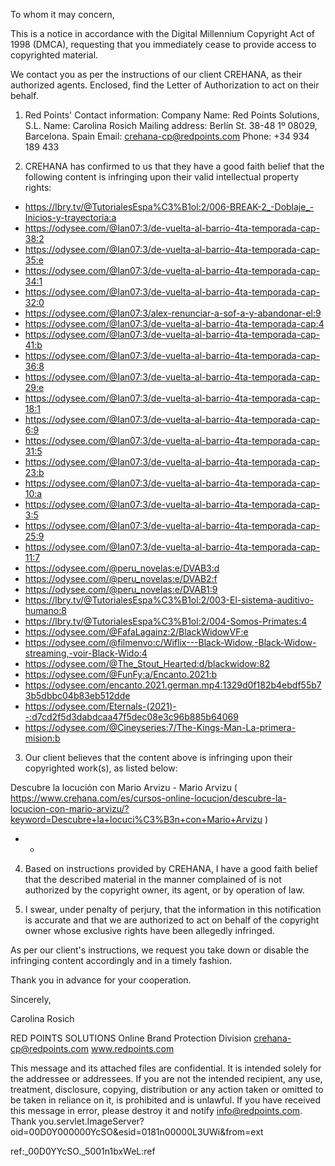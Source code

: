 To whom it may concern,

This is a notice in accordance with the Digital Millennium Copyright Act of 1998 (DMCA), requesting that you immediately cease to provide access to copyrighted material.

We contact you as per the instructions of our client CREHANA, as their authorized agents. Enclosed, find the Letter of Authorization to act on their behalf.

1) Red Points' Contact information:
Company Name: Red Points Solutions, S.L.
Name: Carolina Rosich
Mailing address: Berlín St. 38-48 1º 08029, Barcelona. Spain
Email: crehana-cp@redpoints.com
Phone: +34 934 189 433

2) CREHANA has confirmed to us that they have a good faith belief that the following content is infringing upon their valid intellectual property rights:

- https://lbry.tv/@TutorialesEspa%C3%B1ol:2/006-BREAK-2_-Doblaje_-Inicios-y-trayectoria:a
- https://odysee.com/@Ian07:3/de-vuelta-al-barrio-4ta-temporada-cap-38:2
- https://odysee.com/@Ian07:3/de-vuelta-al-barrio-4ta-temporada-cap-35:e
- https://odysee.com/@Ian07:3/de-vuelta-al-barrio-4ta-temporada-cap-34:1
- https://odysee.com/@Ian07:3/de-vuelta-al-barrio-4ta-temporada-cap-32:0
- https://odysee.com/@Ian07:3/alex-renunciar-a-sof-a-y-abandonar-el:9
- https://odysee.com/@Ian07:3/de-vuelta-al-barrio-4ta-temporada-cap:4
- https://odysee.com/@Ian07:3/de-vuelta-al-barrio-4ta-temporada-cap-41:b
- https://odysee.com/@Ian07:3/de-vuelta-al-barrio-4ta-temporada-cap-36:8
- https://odysee.com/@Ian07:3/de-vuelta-al-barrio-4ta-temporada-cap-29:e
- https://odysee.com/@Ian07:3/de-vuelta-al-barrio-4ta-temporada-cap-18:1
- https://odysee.com/@Ian07:3/de-vuelta-al-barrio-4ta-temporada-cap-6:9
- https://odysee.com/@Ian07:3/de-vuelta-al-barrio-4ta-temporada-cap-31:5
- https://odysee.com/@Ian07:3/de-vuelta-al-barrio-4ta-temporada-cap-23:b
- https://odysee.com/@Ian07:3/de-vuelta-al-barrio-4ta-temporada-cap-10:a
- https://odysee.com/@Ian07:3/de-vuelta-al-barrio-4ta-temporada-cap-3:5
- https://odysee.com/@Ian07:3/de-vuelta-al-barrio-4ta-temporada-cap-25:9
- https://odysee.com/@Ian07:3/de-vuelta-al-barrio-4ta-temporada-cap-11:7
- https://odysee.com/@peru_novelas:e/DVAB3:d
- https://odysee.com/@peru_novelas:e/DVAB2:f
- https://odysee.com/@peru_novelas:e/DVAB1:9
- https://lbry.tv/@TutorialesEspa%C3%B1ol:2/003-El-sistema-auditivo-humano:8
- https://lbry.tv/@TutorialesEspa%C3%B1ol:2/004-Somos-Primates:4
- https://odysee.com/@FafaLagainz:2/BlackWidowVF:e
- https://odysee.com/@filmenvo:c/Wiflix---Black-Widow,-Black-Widow-streaming,-voir-Black-Wido:4
- https://odysee.com/@The_Stout_Hearted:d/blackwidow:82
- https://odysee.com/@FunFy:a/Encanto.2021:b
- https://odysee.com/encanto.2021.german.mp4:1329d0f182b4ebdf55b73b5dbbc04b83eb512dde
- https://odysee.com/Eternals-(2021)--:d7cd2f5d3dabdcaa47f5dec08e3c96b885b64069
- https://odysee.com/@Cineyseries:7/The-Kings-Man-La-primera-mision:b




3) Our client believes that the content above is infringing upon their copyrighted work(s), as listed below:

Descubre la locución con Mario Arvizu - Mario Arvizu ( https://www.crehana.com/es/cursos-online-locucion/descubre-la-locucion-con-mario-arvizu/?keyword=Descubre+la+locuci%C3%B3n+con+Mario+Arvizu )
- -

4) Based on instructions provided by CREHANA, I have a good faith belief that the described material in the manner complained of is not authorized by the copyright owner, its agent, or by operation of law.

5) I swear, under penalty of perjury, that the information in this notification is accurate and that we are authorized to act on behalf of the copyright owner whose exclusive rights have been allegedly infringed.

As per our client's instructions, we request you take down or disable the infringing content accordingly and in a timely fashion.

Thank you in advance for your cooperation.

Sincerely,

Carolina Rosich

RED POINTS SOLUTIONS
Online Brand Protection Division
crehana-cp@redpoints.com
www.redpoints.com

This message and its attached files are confidential. It is intended solely for the addressee or addressees. If you are not the intended recipient, any use, treatment, disclosure, copying, distribution or any action taken or omitted to be taken in reliance on it, is prohibited and is unlawful. If you have received this message in error, please destroy it and notify info@redpoints.com. Thank you.servlet.ImageServer?oid=00D0Y000000YcSO&esid=0181n00000L3UWi&from=ext

ref:_00D0YYcSO._5001n1bxWeL:ref 
